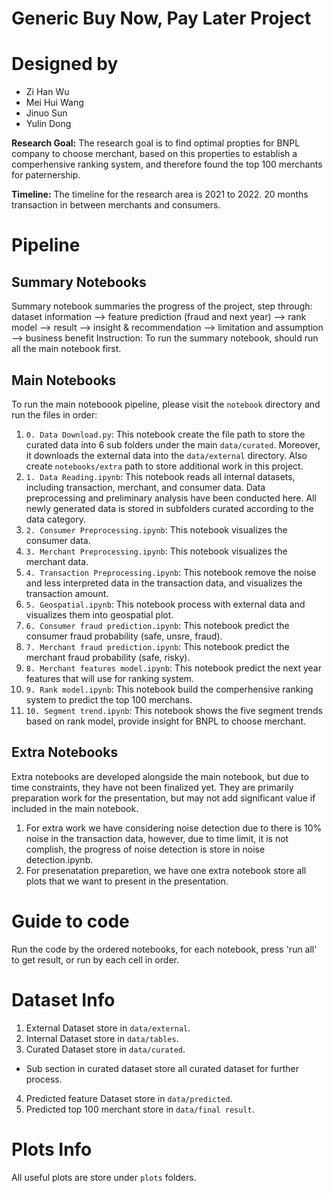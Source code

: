 # Generic Buy Now, Pay Later Project

# Designed by
- Zi Han Wu
- Mei Hui Wang
- Jinuo Sun
- Yulin Dong

**Research Goal:** The research goal is to find optimal propties for BNPL company to choose merchant, based on this properties to establish a comperhensive ranking system, and therefore found the top 100 merchants for paternership. 

**Timeline:** The timeline for the research area is 2021 to 2022. 20 months transaction in between merchants and consumers.  

# Pipeline
## Summary Notebooks
Summary notebook summaries the progress of the project, step through: dataset information --> feature prediction (fraud and next year) --> rank model --> result --> insight & recommendation --> limitation and assumption --> business benefit
Instruction: To run the summary notebook, should run all the main notebook first.

## Main Notebooks
To run the main noteboook pipeline, please visit the `notebook` directory and run the files in order:
1. `0. Data Download.py`: This notebook create the file path to store the curated data into 6 sub folders under the main `data/curated`. Moreover, it downloads the external data into the `data/external` directory. Also create `notebooks/extra` path to store additional work in this project.
2. `1. Data Reading.ipynb`: This notebook reads all internal datasets, including transaction, merchant, and consumer data. Data preprocessing and preliminary analysis have been conducted here. All newly generated data is stored in subfolders curated according to the data category.
3. `2. Consumer Preprocessing.ipynb`:  This notebook visualizes the consumer data.
4. `3. Merchant Preprocessing.ipynb`: This notebook visualizes the merchant data.
5. `4. Transaction Preprocessing.ipynb`: This notebook remove the noise and less interpreted data in the transaction data, and visualizes the transaction amount.
6. `5. Geospatial.ipynb`: This notebook process with external data and visualizes them into geospatial plot. 
7. `6. Consumer fraud prediction.ipynb`: This notebook predict the consumer fraud probability (safe, unsre, fraud).
8. `7. Merchant fraud prediction.ipynb`: This notebook predict the merchant fraud probability (safe, risky). 
8. `8. Merchant features model.ipynb`: This notebook predict the next year features that will use for ranking system. 
9. `9. Rank model.ipynb`: This notebook build the comperhensive ranking system to predict the top 100 merchans. 
11. `10. Segment trend.ipynb`: This notebook shows the five segment trends based on rank model, provide insight for BNPL to choose merchant. 

## Extra Notebooks
Extra notebooks are developed alongside the main notebook, but due to time constraints, they have not been finalized yet. They are primarily preparation work for the presentation, but may not add significant value if included in the main notebook.

1. For extra work we have considering noise detection due to there is 10% noise in the transaction data, however, due to time limit, it is not complish, the progress of noise detection is store in noise detection.ipynb. 
2. For presenatation preparetion, we have one extra notebook store all plots that we want to present in the presentation. 

# Guide to code
Run the code by the ordered notebooks, for each notebook, press 'run all' to get result, or run by each cell in order.

# Dataset Info
1. External Dataset store in `data/external`.
2. Internal Dataset store in `data/tables`.
3. Curated Dataset store in `data/curated`.   
- Sub section in curated dataset store all curated dataset for further process.
4. Predicted feature Dataset store in `data/predicted`.
5. Predicted top 100 merchant store in `data/final result`.

# Plots Info
All useful plots are store under `plots` folders.